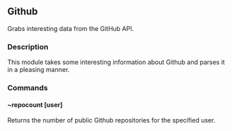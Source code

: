 ## Github 

Grabs interesting data from the GitHub API.

### Description

This module takes some interesting information about Github and parses it in a pleasing manner.
### Commands
#### ~repocount [user]
Returns the number of public Github repositories for the specified user.
